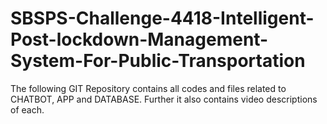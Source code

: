 # SBSPS-Challenge-4418-Intelligent-Post-lockdown-Management-System-For-Public-Transportation

The following GIT Repository contains all codes and files related to CHATBOT, APP and DATABASE. Further it also contains video descriptions of each.
